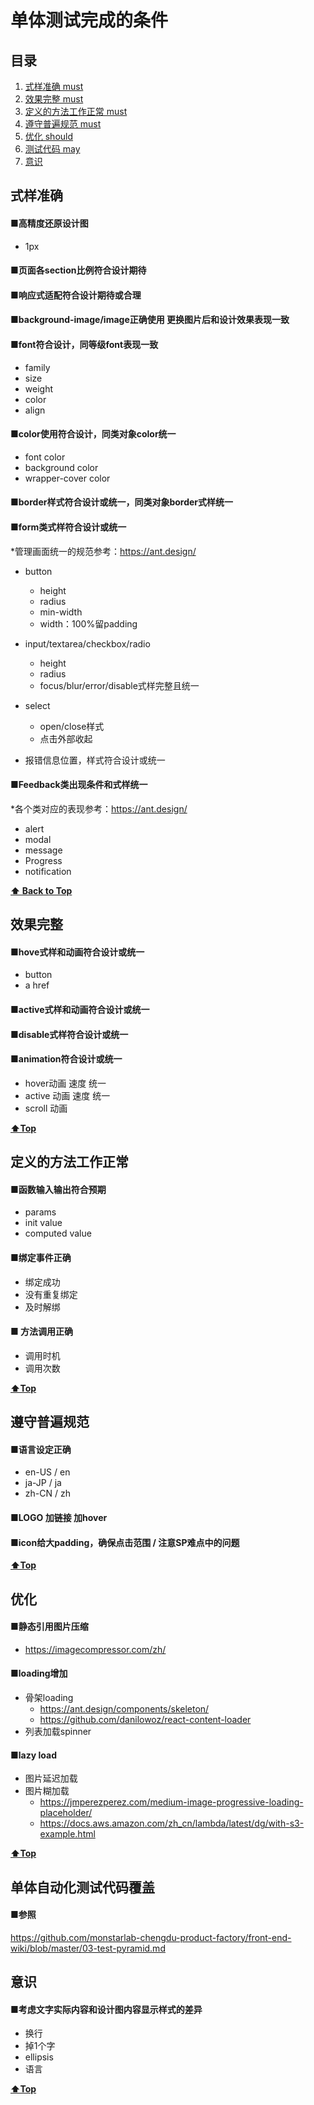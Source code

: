 # 单体测试完成的条件
<a name="table-of-contents"></a>
## 目录

  1. [式样准确 must](#style)
  1. [效果完整 must](#effect)
  1. [定义的方法工作正常 must](#function)
  1. [遵守普遍规范 must](#common)
  1. [优化 should](#optimization)
  1. [测试代码 may](#autoTest)
  1. [意识](#conscious)



<a name="style"></a>
## 式样准确

#### ■高精度还原设计图 
+ 1px

#### ■页面各section比例符合设计期待
 
#### ■响应式适配符合设计期待或合理

#### ■background-image/image正确使用 更换图片后和设计效果表现一致

#### ■font符合设计，同等级font表现一致
+ family
+ size 
+ weight
+ color
+ align

#### ■color使用符合设计，同类对象color统一
+ font color
+ background color
+ wrapper-cover color

#### ■border样式符合设计或统一，同类对象border式样统一


#### ■form类式样符合设计或统一
*管理画面统一的规范参考：https://ant.design/

+ button
  + height
  + radius
  + min-width
  + width：100%留padding
  
+ input/textarea/checkbox/radio
  + height
  + radius
  + focus/blur/error/disable式样完整且统一
  
+ select
  + open/close样式
  + 点击外部收起

+ 报错信息位置，样式符合设计或统一

#### ■Feedback类出现条件和式样统一
*各个类对应的表现参考：https://ant.design/
+ alert
+ modal
+ message
+ Progress
+ notification

**[⬆ Back to Top](#table-of-contents)**



<a name="effect"></a>
## 效果完整

#### ■hove式样和动画符合设计或统一
+ button 
+ a href
    
#### ■active式样和动画符合设计或统一

#### ■disable式样符合设计或统一

#### ■animation符合设计或统一
+ hover动画 速度 统一
+ active 动画 速度 统一
+ scroll 动画 



**[⬆Top](#table-of-contents)**



<a name="function"></a>
## 定义的方法工作正常

#### ■函数输入输出符合预期
+ params
+ init value
+ computed value

#### ■绑定事件正确
+ 绑定成功
+ 没有重复绑定
+ 及时解绑

#### ■ 方法调用正确
+ 调用时机
+ 调用次数

**[⬆Top](#table-of-contents)**



<a name="common"></a>
## 遵守普遍规范

#### ■语言设定正确
+ en-US / en
+ ja-JP / ja
+ zh-CN / zh

#### ■LOGO  加链接 加hover

#### ■icon给大padding，确保点击范围 / 注意SP难点中的问题


**[⬆Top](#table-of-contents)**



<a name="optimization"></a>
## 优化

#### ■静态引用图片压缩
  +  https://imagecompressor.com/zh/
 
#### ■loading增加
  + 骨架loading
    + https://ant.design/components/skeleton/
    + https://github.com/danilowoz/react-content-loader
  + 列表加载spinner
    
#### ■lazy load 
  + 图片延迟加载
  + 图片糊加载
    + https://jmperezperez.com/medium-image-progressive-loading-placeholder/
    + https://docs.aws.amazon.com/zh_cn/lambda/latest/dg/with-s3-example.html

**[⬆Top](#table-of-contents)**



<a name="autoTest"></a>
## 单体自动化测试代码覆盖
#### ■参照
https://github.com/monstarlab-chengdu-product-factory/front-end-wiki/blob/master/03-test-pyramid.md



<a name="conscious"></a>
## 意识
#### ■考虑文字实际内容和设计图内容显示样式的差异

+ 换行
+ 掉1个字
+ ellipsis
+ 语言

**[⬆Top](#table-of-contents)**
